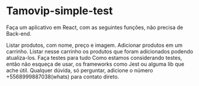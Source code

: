 # Tamovip-simple-test

Faça um aplicativo em React, com as seguintes funções, não precisa de Back-end.

Listar produtos, com nome, preço e imagem.
Adicionar produtos em um carrinho.
Listar nesse carrinho os produtos que foram adicionados podendo atualiza-los.
Faça testes para tudo
Como estamos considerando testes, então não esqueça de usar, os frameworks como Jest ou alguma lib que ache útil. Qualquer dúvida, só perguntar, adicione o número +5568999887038(whats) para contato direto.
